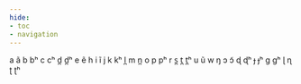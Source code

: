 ```yaml
---
hide:
- toc
- navigation
---
```

a
ã
b
bʰ
c
cʰ
d̪
d̪ʰ
e
ẽ
h
i
ĩ
j
k
kʰ
l̪
m
n̪
o
p
pʰ
r
s̪
t̪
t̪ʰ
u
ũ
w
ŋ
ɔ
ɔ̃
ɖ
ɖʰ
ɟ
ɟʰ
ɡ
ɡʰ
ɭ
ɳ
ʈ
ʈʰ

